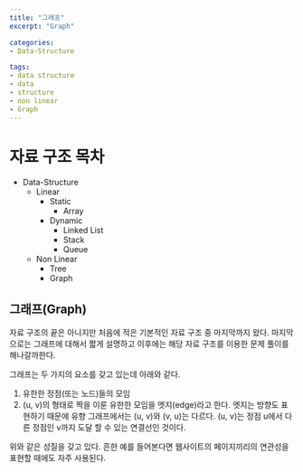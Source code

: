 ```yaml
---
title: "그래프"
excerpt: "Graph"

categories:
- Data-Structure

tags:
- data structure
- data
- structure
- non linear
- Graph
---
```


# 자료 구조 목차

- Data-Structure
  - Linear
    - Static
      - Array
    - Dynamic
      - Linked List
      - Stack
      - Queue
  - Non Linear
    - Tree
    - Graph


## 그래프(Graph)

자료 구조의 끝은 아니지만 처음에 적은 기본적인 자료 구조 중 마지막까지 왔다.
마지막으로는 그래프에 대해서 짧게 설명하고 이후에는 해당 자료 구조를 이용한 문제 풀이를 해나갈까한다.

그래프는 두 가지의 요소를 갖고 있는데 아래와 같다.

1. 유한한 정점(또는 노드)들의 모임
2. (u, v)의 형태로 짝을 이룬 유한한 모임을 엣지(edge)라고 한다. 
   엣지는 방향도 표현하기 때문에 유향 그래프에서는 (u, v)와 (v, u)는 다르다.
   (u, v)는 정점 u에서 다른 정점인 v까지 도달 할 수 있는 연결선인 것이다.

위와 같은 성질을 갖고 있다. 흔한 예를 들어본다면 웹사이트의 페이지끼리의 연관성을 표현할 때에도 자주 사용된다.

